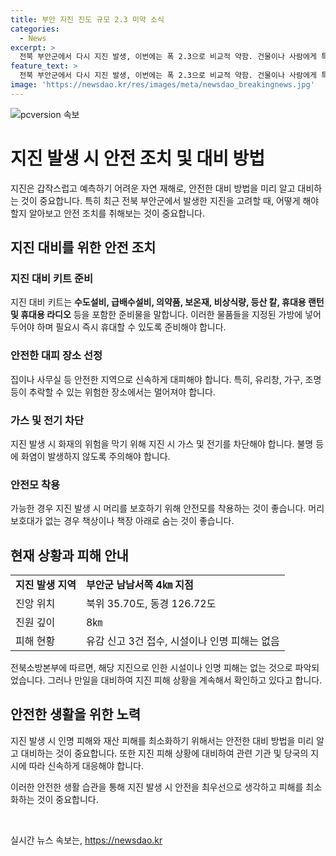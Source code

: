 ```yaml
---
title: 부안 지진 진도 규모 2.3 미약 소식
categories:
  - News
excerpt: >
  전북 부안군에서 다시 지진 발생, 이번에는 폭 2.3으로 비교적 약함. 건물이나 사람에게 특별한 피해 없어. 같은 지점에서 지난달 발생한 지진의 여진으로 보고 있어. 3건의 피해 신고와 함께, 현재까지는 특별한 피해 없는 상황. 지진 피해 상황은 계속 확인 중. (150자)
feature_text: >
  전북 부안군에서 다시 지진 발생, 이번에는 폭 2.3으로 비교적 약함. 건물이나 사람에게 특별한 피해 없어. 같은 지점에서 지난달 발생한 지진의 여진으로 보고 있어. 3건의 피해 신고와 함께, 현재까지는 특별한 피해 없는 상황. 지진 피해 상황은 계속 확인 중. (150자)
image: 'https://newsdao.kr/res/images/meta/newsdao_breakingnews.jpg'
---
```


<p><img src="https://newsdao.kr/res/images/meta/newsdao_breakingnews.jpg" alt="pcversion 속보" /></p>

<h1>지진 발생 시 안전 조치 및 대비 방법</h1>

<p data-ke-size="size16"></p>

<p>지진은 갑작스럽고 예측하기 어려운 자연 재해로, 안전한 대비 방법을 미리 알고 대비하는 것이 중요합니다. 특히 최근 전북 부안군에서 발생한 지진을 고려할 때, 어떻게 해야 할지 알아보고 안전 조치를 취해보는 것이 중요합니다.</p>

<p data-ke-size="size16"></p>

<h2 data-ke-size="size26">지진 대비를 위한 안전 조치</h2>

<h3>지진 대비 키트 준비</h3>

<p data-ke-size="size16">지진 대비 키트는 <b>수도설비, 급배수설비, 의약품, 보온재, 비상식량, 등산 칼, 휴대용 랜턴 및 휴대용 라디오</b> 등을 포함한 준비물을 말합니다. 이러한 물품들을 지정된 가방에 넣어 두어야 하며 필요시 즉시 휴대할 수 있도록 준비해야 합니다.</p>

<h3>안전한 대피 장소 선정</h3>

<p data-ke-size="size16">집이나 사무실 등 안전한 지역으로 신속하게 대피해야 합니다. 특히, 유리창, 가구, 조명 등이 추락할 수 있는 위험한 장소에서는 멀어져야 합니다.</p>

<h3>가스 및 전기 차단</h3>

<p data-ke-size="size16">지진 발생 시 화재의 위험을 막기 위해 지진 시 가스 및 전기를 차단해야 합니다. 불명 등에 화염이 발생하지 않도록 주의해야 합니다.</p>

<h3>안전모 착용</h3>

<p data-ke-size="size16">가능한 경우 지진 발생 시 머리를 보호하기 위해 안전모를 착용하는 것이 좋습니다. 머리보호대가 없는 경우 책상이나 책장 아래로 숨는 것이 좋습니다.</p>

<h2 data-ke-size="size26">현재 상황과 피해 안내</h2>

<table>
<tbody>
<tr>
<td style="text-align: left;"><b>지진 발생 지역</b></td>
<td style="text-align: left;"><b>부안군 남남서쪽 4㎞ 지점</b></td>
</tr>
<tr>
<td style="text-align: left;">진앙 위치</td>
<td style="text-align: left;">북위 35.70도, 동경 126.72도</td>
</tr>
<tr>
<td style="text-align: left;">진원 깊이</td>
<td style="text-align: left;">8㎞</td>
</tr>
<tr>
<td style="text-align: left;">피해 현황</td>
<td style="text-align: left;">유감 신고 3건 접수, 시설이나 인명 피해는 없음</td>
</tr>
</tbody>
</table>

<p data-ke-size="size16">전북소방본부에 따르면, 해당 지진으로 인한 시설이나 인명 피해는 없는 것으로 파악되었습니다. 그러나 만일을 대비하여 지진 피해 상황을 계속해서 확인하고 있다고 합니다.</p>

<p data-ke-size="size16"></p>

<h2 data-ke-size="size26">안전한 생활을 위한 노력</h2>

<p data-ke-size="size16">지진 발생 시 인명 피해와 재산 피해를 최소화하기 위해서는 안전한 대비 방법을 미리 알고 대비하는 것이 중요합니다. 또한 지진 피해 상황에 대비하여 관련 기관 및 당국의 지시에 따라 신속하게 대응해야 합니다.</p>

<p data-ke-size="size16">이러한 안전한 생활 습관을 통해 지진 발생 시 안전을 최우선으로 생각하고 피해를 최소화하는 것이 중요합니다.</p>

<p data-ke-size="size16">&nbsp;</p>
실시간 뉴스 속보는, <a href="https://newsdao.kr" rel="dofollow">https://newsdao.kr</a>


